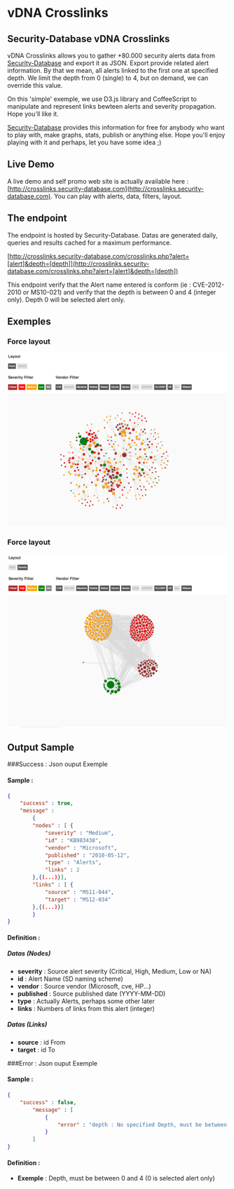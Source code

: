 vDNA Crosslinks
===============

Security-Database vDNA Crosslinks
---------------------------------

vDNA Crosslinks allows you to gather +80.000 security alerts data from [Security-Database](https://www.security-database.com) and export it as JSON. Export provide related alert information. By that we mean, all alerts linked to the first one at specified depth. We limit the depth from 0 (single) to 4, but on demand, we can override this value.

On this 'simple' exemple, we use D3.js library and CoffeeScript to manipulate and represent links bewteen alerts and severity propagation. Hope you'll like it.

[Security-Database](https://www.security-database.com) provides this information for free for anybody who want to play with, make graphs, stats, publish or anything else. Hope you'll enjoy playing with it and perhaps, let you have some idea ;)

Live Demo
--------

A live demo and self promo web site is actually available here : [http://crosslinks.security-database.com](http://crosslinks.security-database.com). You can play with alerts, data, filters, layout.


The endpoint
------------

The endpoint is hosted by Security-Database. Datas are generated daily, queries and results cached for a maximum performance.

[http://crosslinks.security-database.com/crosslinks.php?alert=[alert]&depth=[depth]](http://crosslinks.security-database.com/crosslinks.php?alert=[alert]&depth=[depth])

This endpoint verify that the Alert name entered is conform (ie : CVE-2012-2010 or MS10-021) and verify that the depth is between 0 and 4 (integer only). Depth 0 will be selected alert only.


Exemples
--------
### Force layout 
![Force layout ](/samples/Force.jpg?raw=true)

### Force layout 
![Severity layout ](/samples/Severity.jpg?raw=true)


Output Sample
-------------

###Success : Json ouput Exemple
#### Sample :

```json
{
    "success" : true,
    "message" :
        {
        "nodes" : [ {
            "severity" : "Medium",
            "id" : "KB983438",
            "vendor" : "Microsoft",
            "published" : "2010-05-12",
            "type" : "Alerts",
            "links" : 2
        },{(...)}],
        "links" : [ {
            "source" : "MS11-044",
            "target" : "MS12-034"
        },{(...)}]
        }
}
```

#### Definition : 
##### Datas (Nodes)
- __severity__ : Source alert severity (Critical, High, Medium, Low or NA)
- __id__ : Alert Name (SD naming scheme)
- __vendor__ : Source vendor (Microsoft, cve, HP...)
- __published__ : Source published date (YYYY-MM-DD)
- __type__ : Actually Alerts, perhaps some other later
- __links__ : Numbers of links from this alert (integer)

##### Datas (Links)
- __source__ : id From
- __target__ : id To    
    
    
###Error : Json ouput Exemple
#### Sample :
```json
{
	"success" : false,
		"message" : [
	        {
	            "error" : "depth : No specified Depth, must be between 0 and 4"
	        }
	    ]
}
```
#### Definition : 
- __Exemple__ : Depth, must be between 0 and 4 (0 is selected alert only)
